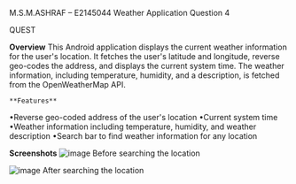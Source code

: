 M.S.M.ASHRAF – E2145044
 Weather Application
 Question 4
 
   QUEST
 
  **Overview**
   This Android application displays the current weather information for the user's location. It fetches the user's latitude and longitude, reverse geo-codes the address, and displays the current system time. The weather information, including temperature, humidity, and a description, is fetched from the OpenWeatherMap API.

    **Features**
 •Reverse geo-coded address of the user's location
 •Current system time
 •Weather information including temperature, humidity, and weather description
 •Search bar to find weather information for any location

**Screenshots**
![image](https://github.com/Ashraf-Saleem/WeatherApplication-E2145044-Q4/assets/139708522/ed12c8a3-a432-4b0f-97dd-72eca9e3b769)
Before searching the location

![image](https://github.com/Ashraf-Saleem/WeatherApplication-E2145044-Q4/assets/139708522/bb40f780-4e42-4aae-bbe1-067544657c55)
After searching the location
